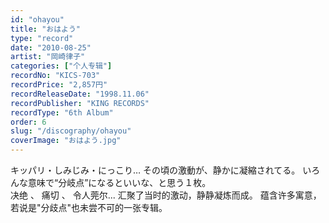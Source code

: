 ```yaml
---
id: "ohayou"
title: "おはよう"
type: "record"
date: "2010-08-25"
artist: "岡崎律子"
categories: ["个人专辑"]
recordNo: "KICS-703"
recordPrice: "2,857円"
recordReleaseDate: "1998.11.06"
recordPublisher: "KING RECORDS"
recordType: "6th Album"
order: 6
slug: "/discography/ohayou"
coverImage: "おはよう.jpg"
---
```


キッパリ・しみじみ・にっこり… その頃の激動が、静かに凝縮されてる。 いろんな意味で“分岐点”になるといいな、と思う１枚。  
决绝 、 痛切 、 令人莞尔... 汇聚了当时的激动，静静凝炼而成。 蕴含许多寓意，若说是"分歧点"也未尝不可的一张专辑。
